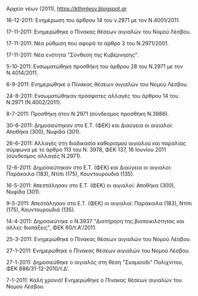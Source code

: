 Αρχείο νέων (2011), https://kthmlesv.blogspot.gr

16-12-2011: Ενημέρωση του άρθρου 14 του  ν.2971 με τον Ν.4001/2011.

17-11-2011: Ενημερώθηκε ο Πίνακας θέσεων αιγιαλών του Νομού Λέσβου.

17-11-2011: Νέα ρύθμιση που αφορά το άρθρο 3 του Ν.2971/2001.

17-11-2011: Νέα ενότητα "Σύνθεση της Κυβέρνησης".

5-10-2011: Ενσωματώθηκε προσθήκη του άρθρου 28 του Ν.2971 με τον Ν.4014/2011.

6-9-2011: Ενημερώθηκε ο Πίνακας θέσεων αιγιαλών του Νομού Λέσβου.

24-8-2011: Ενσωματώθηκαν πρόσφατες αλλαγές του άρθρου 14 του Ν.2971 (Ν.4002/2011).

8-7-2011: Προσθήκη στον Ν.2971 (σύνδεσμος προσθήκη Ν.3986).

30-6-2011: Δημοσιεύτηκαν στο Ε.Τ. (ΦΕΚ) και Διαύγεια οι αιγιαλοί: Αποθήκα (300), Νυφίδα (301).

26-6-2011: Αλλαγές στη διαδικασία καθορισμού αιγιαλού και παραλίας σύμφωνα  με το άρθρο 113 του Ν. 3978, ΦΕΚ 137, 16 Ιουνίου 2011 (σύνδεσμος αλλαγές Ν.2971).

12-6-2011: Δημοσιεύτηκαν στο Ε.Τ. (ΦΕΚ) και Διαύγεια οι αιγιαλοί: Παράκοιλα (183), Ντίπι (175), Κουντουρουδιά (135).

16-5-2011: Απεστάλησαν στο Ε.Τ. (ΦΕΚ) οι αιγιαλοί: Αποθήκα (300), Νυφίδα (301).

9-5-2011: Απεστάλησαν στο Ε.Τ. (ΦΕΚ) οι αιγιαλοί: Παράκοιλα (183), Ντίπι (175), Κουντουρουδιά (135).

14-4-2011: Δημοσιεύτηκε ο N.3937 "Διατήρηση της βιοποικιλότητας και άλλες διατάξεις", ΦΕΚ 60/τ.Α'/2011.

25-3-2011: Ενημερώθηκε ο Πίνακας θέσεων αιγιαλών του Νομού Λέσβου.

27-1-2011: Ενημερώθηκε ο Πίνακας θέσεων αιγιαλών του Νομού Λέσβου.

27-1-2011: Δημοσιεύθηκε ο αιγιαλός στη θέση "Σκαμιούδι" Πολιχνίτου, ΦΕΚ 686/31-12-2010/τ.Δ'.

7-1-2011: Καλή χρονιά! Ενημερώθηκε ο Πίνακας θέσεων αιγιαλών του Νομού Λέσβου.
